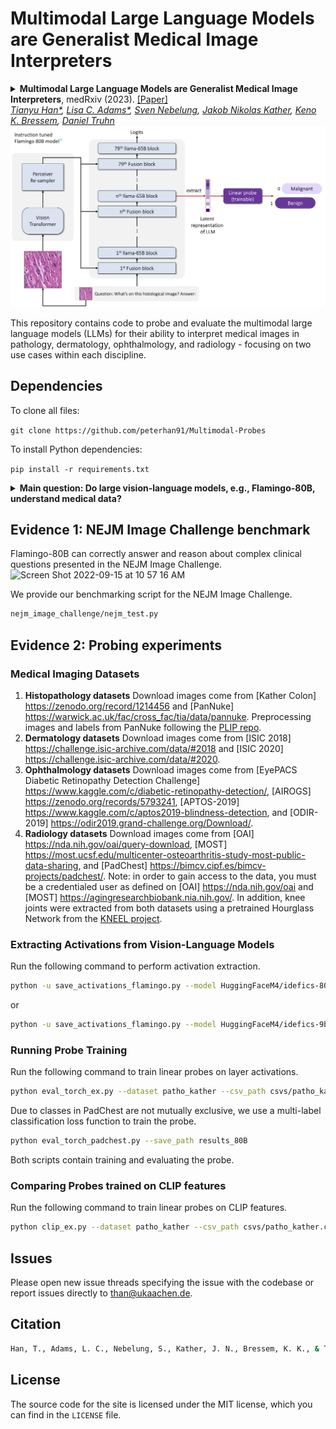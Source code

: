 # Multimodal Large Language Models are Generalist Medical Image Interpreters
<details>
<summary>
  <b>Multimodal Large Language Models are Generalist Medical Image Interpreters</b>, medRxiv (2023). 
  <a href="https://www.medrxiv.org/content/10.1101/2023.12.21.23300146v4" target="blank">[Paper]</a>
	<br><em><a href="https://scholar.google.com/citations?hl=en&user=Hxm_OpAAAAAJ">Tianyu Han*</a>, <a href="https://scholar.google.com/citations?user=n-AEUgsAAAAJ&hl=en">Lisa C. Adams*</a>, <a href="https://orcid.org/0000-0002-5267-9962">Sven Nebelung</a>, <a href="https://orcid.org/0000-0002-3730-5348">Jakob Nikolas Kather</a>, <a href="https://scholar.google.com/citations?user=wIEgwbkAAAAJ&hl=en">Keno K. Bressem</a>, <a href="https://scholar.google.de/citations?user=dlbH2gMAAAAJ&hl=de">Daniel Truhn</a></em></br>
</summary>

```bash
Han, T., Adams, L. C., Nebelung, S., Kather, J. N., Bressem, K. K., & Truhn, D. (2023). Multimodal Large Language Models are Generalist Medical Image Interpreters. medRxiv, 2023-12.
```
</details>
<img width="848" alt="Screen Shot 2022-09-15 at 10 57 16 AM" src="figs/probe.png">

This repository contains code to probe and evaluate the multimodal large language models (LLMs) for their ability to interpret medical images in pathology, dermatology, ophthalmology, and radiology - focusing on two use cases within each discipline.

## Dependencies
To clone all files:

```git clone https://github.com/peterhan91/Multimodal-Probes```

To install Python dependencies:

```pip install -r requirements.txt```

<details>
  <summary>
	  <b> Main question: Do large vision-language models, e.g., Flamingo-80B, understand medical data?</b>
  </summary>

1. **Background** Recent developments in Vision-Language Models (VLMs) offer a new opportunity for the application of AI systems in healthcare. We aim to demonstrate the
effectiveness of these general-purpose, large VLMs in interpreting medical images across key medical subspecialties—pathology, dermatology, ophthalmology, and radiology—without
the need for specialized fine-tuning. 
2. **Methods** We conducted a cross-sectional study to analyze image interpretation of large VLMs, focusing on Flamingo-80B, Flamingo-9B, and an OpenAI CLIP model. The study involved eight clinical tasks (T) across various medical specialties, utilizing 11 medical image datasets released between 2015 and 2022. These tasks include the classification of colorectal tissue, skin lesions, diabetic retinopathy, glaucoma, chest radiographs, and osteoarthritis. Additionally, 931 clinical cases from the NEJM Image Challenge (2005-2023) were evaluated to assess the VLMs' performance on clinical vignette questions. The primary outcomes were measured by F1 scores and the area under the receiver operating curve (AUC). 
3. **Results**  In our colorectal cancer (CRC) study (T1), we analyzed 107,180 histological images from 136 patients. In the pan-cancer study (T2), we examined 7,558 images from 19 organs. The Flamingo-80B model proved superior in identifying tissue types, outperforming CLIP representations and other models in CRC (F1 score: 0.892 vs 0.764) and pan-cancer cohorts (0.870 vs 0.797, P<.001). Importantly, Flamingo-80B also outperformed a domain-specific foundation model, which was pre-trained on Twitter, with an F1 score of 0.892 vs 0.877. In the study of pigmented skin lesions (T3) involving 11,720 images and melanoma (T4) with 33,126 images from 2,056 patients, Flamingo-80B also demonstrated higher accuracy, as shown by its AUC scores (average over skin lesions: 0.945 vs 0.892; melanoma: 0.885 vs 0.834, P<.001). In ophthalmology tasks (T4 & T5) involving over 44,350 patients for diabetic retinopathy (DR) and 57,770 for glaucoma, it significantly surpassed the baseline models (DR: 0.803 vs 0.725; glaucoma: 0.868 vs 0.716, P<.001). For chest radiographic conditions (T7) with 67,247 participants and osteoarthritis (OA, T8) involving 7,520 patients, Flamingo-80B consistently achieved the highest AUC among all models: Radiographic conditions: 0.781 vs 0.560 and OA: 0.810 vs 0.714, respectively.
4. **Conclusions** Our results show that non-domain-specific, publicly available vision-language models effectively analyze diverse medical images without fine-tuning, challenging the need for task-specific models.
</details>

## Evidence 1: NEJM Image Challenge benchmark
Flamingo-80B can correctly answer and reason about complex clinical questions presented in the NEJM Image Challenge.
<img width="848" alt="Screen Shot 2022-09-15 at 10 57 16 AM" src="figs/nejm_cases.png">


We provide our benchmarking script for the NEJM Image Challenge. 
```bash
nejm_image_challenge/nejm_test.py
```

## Evidence 2: Probing experiments
### Medical Imaging Datasets
1. **Histopathology datasets** Download images come from [Kather Colon] https://zenodo.org/record/1214456 and [PanNuke] https://warwick.ac.uk/fac/cross_fac/tia/data/pannuke. Preprocessing images and labels from PanNuke following the <a href="https://github.com/PathologyFoundation/plip/blob/f010f3d0bef20f4e8cc64cc26c301cbd26305fa1/reproducibility/generate_validation_datasets/_dataset_loader.py#L182"> PLIP repo</a>.
2. **Dermatology datasets** Download images come from [ISIC 2018] https://challenge.isic-archive.com/data/#2018 and [ISIC 2020] https://challenge.isic-archive.com/data/#2020.
3. **Ophthalmology datasets** Download images come from [EyePACS Diabetic Retinopathy Detection Challenge] https://www.kaggle.com/c/diabetic-retinopathy-detection/, [AIROGS] https://zenodo.org/records/5793241, [APTOS-2019] https://www.kaggle.com/c/aptos2019-blindness-detection, and [ODIR-2019] https://odir2019.grand-challenge.org/Download/. 
4. **Radiology datasets** Download images come from [OAI] https://nda.nih.gov/oai/query-download, [MOST] https://most.ucsf.edu/multicenter-osteoarthritis-study-most-public-data-sharing, and [PadChest] https://bimcv.cipf.es/bimcv-projects/padchest/. Note: in order to gain access to the data, you must be a credentialed user as defined on [OAI] https://nda.nih.gov/oai and [MOST] https://agingresearchbiobank.nia.nih.gov/. In addition, knee joints were extracted from both datasets using a pretrained Hourglass Network from the <a href="https://github.com/Oulu-IMEDS/KNEEL">KNEEL project</a>.

### Extracting Activations from Vision-Language Models
Run the following command to perform activation extraction. 
```bash
python -u save_activations_flamingo.py --model HuggingFaceM4/idefics-80b --csv_file ./csvs/patho_kather.csv
```
or 
```bash
python -u save_activations_flamingo.py --model HuggingFaceM4/idefics-9b --csv_file ./csvs/patho_kather.csv
```
### Running Probe Training
Run the following command to train linear probes on layer activations.  
```bash
python eval_torch_ex.py --dataset patho_kather --csv_path csvs/patho_kather.csv --save_path results_80B
```
Due to classes in PadChest are not mutually exclusive, we use a multi-label classification loss function to train the probe. 
```bash
python eval_torch_padchest.py --save_path results_80B
```
Both scripts contain training and evaluating the probe.

### Comparing Probes trained on CLIP features
Run the following command to train linear probes on CLIP features.  
```bash
python clip_ex.py --dataset patho_kather --csv_path csvs/patho_kather.csv
```

## Issues
Please open new issue threads specifying the issue with the codebase or report issues directly to than@ukaachen.de.

## Citation
```bash
Han, T., Adams, L. C., Nebelung, S., Kather, J. N., Bressem, K. K., & Truhn, D. (2023). Multimodal Large Language Models are Generalist Medical Image Interpreters. medRxiv, 2023-12.
```

## License
The source code for the site is licensed under the MIT license, which you can find in the `LICENSE` file.
